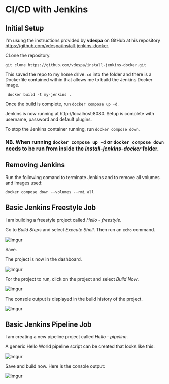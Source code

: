 # CI/CD with Jenkins

## Initial Setup

I'm usung the instructions provided by **vdespa** on GitHub at his repository https://github.com/vdespa/install-jenkins-docker.

CLone the repository.

`
git clone https://github.com/vdespa/install-jenkins-docker.git
`

This saved the repo to my home drive. `cd` into the folder and there is a Dockerfile contained within that allows me to build the Jenkins Docker image.

` docker build -t my-jenkins .`

Once the build is complete, run `docker compose up -d`.

Jenkins is now running at http://localhost:8080. Setup is complete with username, password and default plugins.

To stop the Jenkins container running, run `docker compose down`.

### NB. When running `docker compose up -d` or `docker compose down` needs to be run from inside the *install-jenkins-docker* folder.

## Removing Jenkins

Run the following comand to terminate Jenkins and to remove all volumes and images used:

`docker compose down --volumes --rmi all `

## Basic Jenkins Freestyle Job

I am building a freestyle project called *Hello - freestyle*.

Go to *Build Steps* and select *Execute Shell*. Then run an `echo` command.

![Imgur](https://i.imgur.com/nsKF7g3.png)

Save.

The project is now in the dashboard. 

![Imgur](https://i.imgur.com/iGVBkte.png)

For the project to run, click on the project and select *Build Now*.

![Imgur](https://i.imgur.com/CObfc0P.png)

The console output is displayed in the build history of the project.

![Imgur](https://i.imgur.com/drgCu1G.png)

## Basic Jenkins Pipeline Job

I am creating a new pipeline project called *Hello - pipeline*.

A generic Hello World pipeline script can be created that looks like this:

![Imgur](https://imgur.com/BmZCIKX.png)

Save and build now. Here is the console output:

![Imgur](https://imgur.com/ay0E9P3.png)